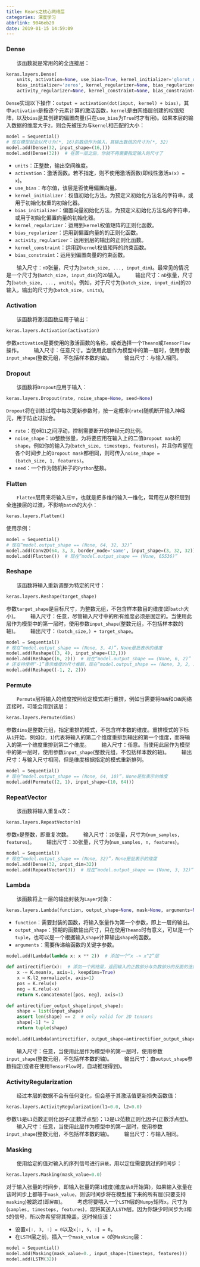 ```yaml
---
title: Kears之核心网络层
categories: 深度学习
abbrlink: 9046eb20
date: 2019-01-15 14:59:09
---
```

### Dense

&emsp;&emsp;该函数就是常用的的全连接层：

``` python
keras.layers.Dense(
    units, activation=None, use_bias=True, kernel_initializer='glorot_uniform',
    bias_initializer='zeros', kernel_regularizer=None, bias_regularizer=None,
    activity_regularizer=None, kernel_constraint=None, bias_constraint=None)
```

`Dense`实现以下操作：`output = activation(dot(input, kernel) + bias)`，其中`activation`是按逐个元素计算的激活函数，`kernel`是由网络层创建的权值矩阵，以及`bias`是其创建的偏置向量(只在`use_bias`为`True`时才有用)。如果本层的输入数据的维度大于`2`，则会先被压为与`kernel`相匹配的大小：

``` python
model = Sequential()
# 现在模型就会以尺寸为(*, 16)的数组作为输入，其输出数组的尺寸为(*, 32)
model.add(Dense(32, input_shape=(16,)))
model.add(Dense(32))  # 在第一层之后，你就不再需要指定输入的尺寸了
```

- `units`：正整数，输出空间维度。
- `activation`：激活函数。若不指定，则不使用激活函数(即线性激活`a(x) = x`)。
- `use_bias`：布尔值，该层是否使用偏置向量。
- `kernel_initializer`：权值初始化方法，为预定义初始化方法名的字符串，或用于初始化权重的初始化器。
- `bias_initializer`：偏置向量初始化方法，为预定义初始化方法名的字符串，或用于初始化偏置向量的初始化器。
- `kernel_regularizer`：运用到`kernel`权值矩阵的正则化函数。
- `bias_regularizer`：运用到偏置向量的的正则化函数。
- `activity_regularizer`：运用到层的输出的正则化函数。
- `kernel_constraint`：运用到`kernel`权值矩阵的约束函数。
- `bias_constraint`：运用到偏置向量的约束函数。

&emsp;&emsp;输入尺寸：`nD`张量，尺寸为(`batch_size, ..., input_dim`)。最常见的情况是一个尺寸为(`batch_size, input_dim`)的`2D`输入。
&emsp;&emsp;输出尺寸：`nD`张量，尺寸为(`batch_size, ..., units`)。例如，对于尺寸为(`batch_size, input_dim`)的`2D`输入，输出的尺寸为(`batch_size, units`)。

### Activation

&emsp;&emsp;该函数将激活函数应用于输出：

``` python
keras.layers.Activation(activation)
```

参数`activation`是要使用的激活函数的名称，或者选择一个`Theano`或`TensorFlow`操作。
&emsp;&emsp;输入尺寸：任意尺寸。当使用此层作为模型中的第一层时，使用参数`input_shape`(整数元组，不包括样本数的轴)。
&emsp;&emsp;输出尺寸：与输入相同。

### Dropout

&emsp;&emsp;该函数将`Dropout`应用于输入：

``` python
keras.layers.Dropout(rate, noise_shape=None, seed=None)
```

`Dropout`将在训练过程中每次更新参数时，按一定概率(`rate`)随机断开输入神经元，用于防止过拟合。

- `rate`：在`0`和`1`之间浮动，控制需要断开的神经元的比例。
- `noise_shape`：`1D`整数张量，为将要应用在输入上的二值`Dropout mask`的`shape`，例如你的输入为(`batch_size, timesteps, features`)，并且你希望在各个时间步上的`Dropout mask`都相同，则可传入`noise_shape = (batch_size, 1, features)`。
- `seed`：一个作为随机种子的`Python`整数。

### Flatten

&emsp;&emsp;`Flatten`层用来将输入`压平`，也就是把多维的输入一维化，常用在从卷积层到全连接层的过渡，不影响`batch`的大小：

``` python
keras.layers.Flatten()
```

使用示例：

``` python
model = Sequential()
# 现在“model.output_shape == (None, 64, 32, 32)”
model.add(Conv2D(64, 3, 3, border_mode='same', input_shape=(3, 32, 32)))
model.add(Flatten())  # 现在“model.output_shape == (None, 65536)”
```

### Reshape

&emsp;&emsp;该函数将输入重新调整为特定的尺寸：

``` python
keras.layers.Reshape(target_shape)
```

参数`target_shape`是目标尺寸，为整数元组，不包含样本数目的维度(即`batch`大小)。
&emsp;&emsp;输入尺寸：任意，尽管输入尺寸中的所有维度必须是固定的。当使用此层作为模型中的第一层时，使用参数`input_shape`(整数元组，不包括样本数的轴)。
&emsp;&emsp;输出尺寸：`(batch_size,) + target_shape`。

``` python
model = Sequential()
# 现在“model.output_shape == (None, 3, 4)”，None是批表示的维度
model.add(Reshape((3, 4), input_shape=(12,)))
model.add(Reshape((6, 2)))  # 现在“model.output_shape == (None, 6, 2)”
# 还支持使用“-1”表示维度的尺寸推断，现在“model.output_shape == (None, 3, 2, 2)”
model.add(Reshape((-1, 2, 2)))
```

### Permute

&emsp;&emsp;`Permute`层将输入的维度按照给定模式进行重排，例如当需要将`RNN`和`CNN`网络连接时，可能会用到该层：

``` python
keras.layers.Permute(dims)
```

参数`dims`是整数元组，指定重排的模式，不包含样本数的维度。重排模式的下标从`1`开始，例如(`2, 1`)代表将输入的第二个维度重排到输出的第一个维度，而将输入的第一个维度重排到第二个维度。
&emsp;&emsp;输入尺寸：任意。当使用此层作为模型中的第一层时，使用参数`input_shape`(整数元组，不包括样本数的轴)。
&emsp;&emsp;输出尺寸：与输入尺寸相同，但是维度根据指定的模式重新排列。

``` python
model = Sequential()
# 现在“model.output_shape == (None, 64, 10)”，None是批表示的维度
model.add(Permute((2, 1), input_shape=(10, 64)))
```

### RepeatVector

&emsp;&emsp;该函数将输入重复`n`次：

``` python
keras.layers.RepeatVector(n)
```

参数`n`是整数，即重复次数。
&emsp;&emsp;输入尺寸：`2D`张量，尺寸为(`num_samples, features`)。
&emsp;&emsp;输出尺寸：`3D`张量，尺寸为(`num_samples, n, features`)。

``` python
model = Sequential()
# 现在“model.output_shape == (None, 32)”，None是批表示的维度
model.add(Dense(32, input_dim=32))
model.add(RepeatVector(3))  # 现在“model.output_shape == (None, 3, 32)”
```

### Lambda

&emsp;&emsp;该函数将上一层的输出封装为`Layer`对象：

``` python
keras.layers.Lambda(function, output_shape=None, mask=None, arguments=None)
```

- `function`：需要封装的函数，将输入张量作为第一个参数，即上一层的输出。
- `output_shape`：预期的函数输出尺寸，只在使用`Theano`时有意义，可以是一个`tuple`，也可以是一个根据输入`shape`计算输出`shape`的函数。
- `arguments`：需要传递给函数的关键字参数。

``` python
model.add(Lambda(lambda x: x ** 2))  # 添加一个“x -> x^2”层
​
def antirectifier(x):  # 添加一个网络层，返回输入的正数部分与负数部分的反面的连接
    x -= K.mean(x, axis=1, keepdims=True)
    x = K.l2_normalize(x, axis=1)
    pos = K.relu(x)
    neg = K.relu(-x)
    return K.concatenate([pos, neg], axis=1)
​
def antirectifier_output_shape(input_shape):
    shape = list(input_shape)
    assert len(shape) == 2  # only valid for 2D tensors
    shape[-1] *= 2
    return tuple(shape)
​
model.add(Lambda(antirectifier, output_shape=antirectifier_output_shape))
```

&emsp;&emsp;输入尺寸：任意，当使用此层作为模型中的第一层时，使用参数`input_shape`(整数元组，不包括样本数的轴)。
&emsp;&emsp;输出尺寸：由`output_shape`参数指定(或者在使用`TensorFlow`时，自动推理得到)。

### ActivityRegularization

&emsp;&emsp;经过本层的数据不会有任何变化，但会基于其激活值更新损失函数值：

``` python
keras.layers.ActivityRegularization(l1=0.0, l2=0.0)
```

参数`l1`是`L1`范数正则化因子(正数浮点型)；`l2`是`L2`范数正则化因子(正数浮点型)。
&emsp;&emsp;输入尺寸：任意，当使用此层作为模型中的第一层时，使用参数`input_shape`(整数元组，不包括样本数的轴)。
&emsp;&emsp;输出尺寸：与输入相同。

### Masking

&emsp;&emsp;使用给定的值对输入的序列信号进行`屏蔽`，用以定位需要跳过的时间步：

``` python
keras.layers.Masking(mask_value=0.0)
```

对于输入张量的时间步，即输入张量的第`1`维度(维度从`0`开始算)，如果输入张量在该时间步上都等于`mask_value`，则该时间步将在模型接下来的所有层(只要支持`masking`)被跳过(即`屏蔽`)。
&emsp;&emsp;考虑将要喂入一个`LSTM`层的`Numpy`矩阵`x`，尺寸为(`samples, timesteps, features`)，现将其送入`LSTM`层。因为你缺少时间步为`3`和`5`的信号，所以你希望将其掩盖，这时候应该：

- 设置`x[:, 3, :] = 0`以及`x[:, 5, :] = 0`。
- 在`LSTM`层之前，插入一个`mask_value = 0`的`Masking`层：

``` python
model = Sequential()
model.add(Masking(mask_value=0., input_shape=(timesteps, features)))
model.add(LSTM(32))
```